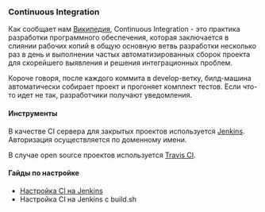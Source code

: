 ### Continuous Integration

Как сообщает нам [Википедия](https://ru.wikipedia.org/wiki/%D0%9D%D0%B5%D0%BF%D1%80%D0%B5%D1%80%D1%8B%D0%B2%D0%BD%D0%B0%D1%8F_%D0%B8%D0%BD%D1%82%D0%B5%D0%B3%D1%80%D0%B0%D1%86%D0%B8%D1%8F), Continuous Integration - это практика разработки программного обеспечения, которая заключается в слиянии рабочих копий в общую основную ветвь разработки несколько раз в день и выполнении частых автоматизированных сборок проекта для скорейшего выявления и решения интеграционных проблем.

Короче говоря, после каждого коммита в develop-ветку, билд-машина автоматически собирает проект и прогоняет комплект тестов. Если что-то идет не так, разработчики получают уведомления.

#### Инструменты

В качестве CI сервера для закрытых проектов используется [Jenkins](http://***REMOVED***/). Авторизация осуществляется по доменному имени.

В случае open source проектов используется [Travis CI](https://travis-ci.org/rambler-ios/).

#### Гайды по настройке

- [Настройка CI на Jenkins](/processes/continuous-integration/jenkins-ci-setup.md)
- Настройка CI на Jenkins с build.sh